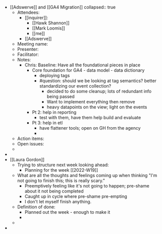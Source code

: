 - [[Adswerve]] and [[GA4 Migration]]
  collapsed:: true
	- Attendees:
		- [[inquirer]]:
			- [[Hawk Shannon]]
			- [[Mark Loomis]]
			- [[me]]
		- [[Adswerve]]
	- Meeting name:
	- Presenter:
	- Facilitator:
	- Notes:
		- Chris: Baseline: Have all the foundational pieces in place
			- Core foundation for GA4 - data model - data dictionary
				- deploying tags
				- #question: should we be looking at tag semantics? better standardizing our event collection?
					- decided to do some cleanup; lots of redundant info being passed
					- Want to implement everything then remove
					- heavy datapoints on the view; light on the events
			- Pt 2: help in reporting
				- test with them, have them help build and evaluate
			- Pt 3: help in etl
				- have flattener tools; open on GH from the agency
				-
	- Action items:
	- Open issues:
	-
-
- [[Laura Gordon]]
	- Trying to structure next week looking ahead:
		- Planning for the week [[2022-W19]]
	- What are all the thoughts and feelings coming up when thinking "I'm not going to finish this; this is really scary."
		- Preemptively feeling like it's not going to happen; pre-shame about it not being completed
		- Caught up in cycle where pre-shame pre-empting
		- I don't let myself finish anything.
	- Definition of done:
		- Planned out the week - enough to make it
		-
	-
-
